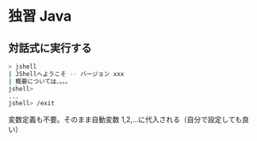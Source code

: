 # 独習 Java

## 対話式に実行する
```sh
> jshell
| JShellへようこそ -- バージョン xxx
| 概要については、。。。
jshell> 
...
jshell> /exit
```

変数定義も不要。そのまま自動変数 $1,$2,...に代入される（自分で設定しても良い）
